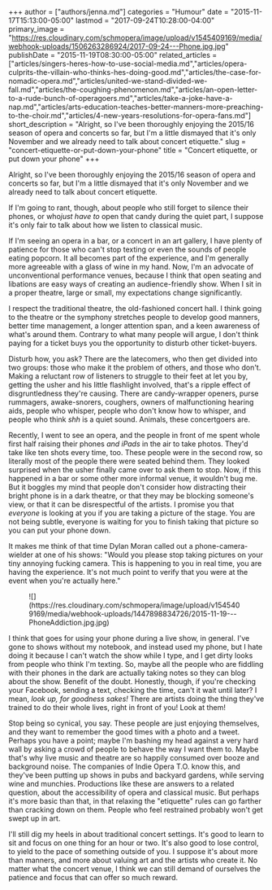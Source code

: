 +++
author = ["authors/jenna.md"]
categories = "Humour"
date = "2015-11-17T15:13:00-05:00"
lastmod = "2017-09-24T10:28:00-04:00"
primary_image = "https://res.cloudinary.com/schmopera/image/upload/v1545409169/media/webhook-uploads/1506263286924/2017-09-24---Phone.jpg.jpg"
publishDate = "2015-11-19T08:30:00-05:00"
related_articles = ["articles/singers-heres-how-to-use-social-media.md","articles/opera-culprits-the-villain-who-thinks-hes-doing-good.md","articles/the-case-for-nomadic-opera.md","articles/united-we-stand-divided-we-fall.md","articles/the-coughing-phenomenon.md","articles/an-open-letter-to-a-rude-bunch-of-operagoers.md","articles/take-a-joke-have-a-nap.md","articles/arts-education-teaches-better-manners-more-preaching-to-the-choir.md","articles/4-new-years-resolutions-for-opera-fans.md"]
short_description = "Alright, so I&#039;ve been thoroughly enjoying the 2015/16 season of opera and concerts so far, but I&#039;m a little dismayed that it&#039;s only November and we already need to talk about concert etiquette."
slug = "concert-etiquette-or-put-down-your-phone"
title = "Concert etiquette, or put down your phone"
+++

Alright, so I've been thoroughly enjoying the 2015/16 season of opera and concerts so far, but I'm a little dismayed that it's only November and we already need to talk about concert etiquette.

If I'm going to rant, though, about people who still forget to silence their phones, or who*just have to* open that candy during the quiet part, I suppose it's only fair to talk about how we listen to classical music.

If I'm seeing an opera in a bar, or a concert in an art gallery, I have plenty of patience for those who can't stop texting or even the sounds of people eating popcorn. It all becomes part of the experience, and I'm generally more agreeable with a glass of wine in my hand. Now, I'm an advocate of unconventional performance venues, because I think that open seating and libations are easy ways of creating an audience-friendly show. When I sit in a proper theatre, large or small, my expectations change significantly.

I respect the traditional theatre, the old-fashioned concert hall. I think going to the theatre or the symphony stretches people to develop good manners, better time management, a longer attention span, and a keen awareness of what's around them. Contrary to what many people will argue, I don't think paying for a ticket buys you the opportunity to disturb other ticket-buyers.

Disturb how, you ask? There are the latecomers, who then get divided into two groups: those who make it the problem of others, and those who don't. Making a reluctant row of listeners to struggle to their feet at let you by, getting the usher and his little flashlight involved, that's a ripple effect of disgruntledness they're causing. There are candy-wrapper openers, purse rummagers, awake-snorers, coughers, owners of malfunctioning hearing aids, people who whisper, people who don't know how to whisper, and people who think *shh* is a quiet sound. Animals, these concertgoers are.

Recently, I went to see an opera, and the people in front of me spent whole first half raising their phones *and iPads* in the air to take photos. They'd take like ten shots every time, too. These people were in the second row, so literally most of the people there were seated behind them. They looked surprised when the usher finally came over to ask them to stop. Now, if this happened in a bar or some other more informal venue, it wouldn't bug me. But it boggles my mind that people don't consider how distracting their bright phone is in a dark theatre, or that they may be blocking someone's view, or that it can be disrespectful of the artists. I promise you that *everyone* is looking at you if you are taking a picture of the stage. You are not being subtle, everyone is waiting for you to finish taking that picture so you can put your phone down.

It makes me think of that time Dylan Moran called out a phone-camera-wielder at one of his shows: "Would you please stop taking pictures on your tiny annoying fucking camera. This is happening to you in real time, you are having the experience. It's not much point to verify that you were at the event when you're actually here."

<figure data-type="image">
![](https://res.cloudinary.com/schmopera/image/upload/v1545409169/media/webhook-uploads/1447898834726/2015-11-19---PhoneAddiction.jpg.jpg)
</figure>

I think that goes for using your phone during a live show, in general. I've gone to shows without my notebook, and instead used my phone, but I hate doing it because I can't watch the show while I type, and I get dirty looks from people who think I'm texting. So, maybe all the people who are fiddling with their phones in the dark are actually taking notes so they can blog about the show. Benefit of the doubt. Honestly, though, if you're checking your Facebook, sending a text, checking the time, can't it wait until later? I mean, *look up, for goodness sakes!* There are artists doing the thing they've trained to do their whole lives, right in front of you! Look at them!

Stop being so cynical, you say. These people are just enjoying themselves, and they want to remember the good times with a photo and a tweet. Perhaps you have a point; maybe I'm bashing my head against a very hard wall by asking a crowd of people to behave the way I want them to. Maybe that's why live music and theatre are so happily consumed over booze and background noise. The companies of Indie Opera T.O. know this, and they've been putting up shows in pubs and backyard gardens, while serving wine and munchies. Productions like these are answers to a related question, about the accessibility of opera and classical music. But perhaps it's more basic than that, in that relaxing the "etiquette" rules can go farther than cracking down on them. People who feel restrained probably won't get swept up in art.

I'll still dig my heels in about traditional concert settings. It's good to learn to sit and focus on one thing for an hour or two. It's also good to lose control, to yield to the pace of something outside of you. I suppose it's about more than manners, and more about valuing art and the artists who create it. No matter what the concert venue, I think we can still demand of ourselves the patience and focus that can offer so much reward.
